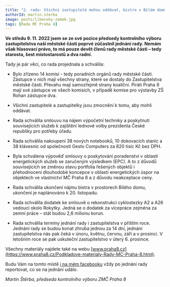 ```yaml
---
title: "2. rada: Všichni zastupitelé mohou oddávat, bistro v Bílém domě končí"
authorId: martin.sterba
image: posts/libensky-zamek.jpg
tags: [Rada MČ Praha 8]
---
```


**Ve středu 9. 11. 2022 jsem se ze své pozice předsedy kontrolního výboru zastupitelstva naší městské části poprvé zúčastnil jednání rady. Nemám však hlasovací právo, to má pouze devět členů rady městské části – tedy starosta, šest místostarostů a dva radní.**

Tady je pár věcí, co rada projednala a schválila:

- Bylo zřízeno 14 komisí - tedy poradních orgánů rady městské části. Zástupce v nich mají všechny strany, které se dostaly do Zastupitelstva městské části. Převahu mají samozřejmě strany koaliční. Piráti Praha 8 mají své zástupce ve všech komisích, v případě komise pro výstavby ZŠ Rohan zástupce dva.

- Všichni zastupitelé a zastupitelky jsou zmocněni k tomu, aby mohli oddávat.

- Rada schválila smlouvu na nájem výpočetní techniky a poskytnutí souvisejících služeb k zajištění lednové volby prezidenta České republiky pro potřeby úřadu.

- Rada schválila nakoupení 38 nových notebooků, 10 dokovacích stanic a 38 klávesnic od společnosti Gesto Computers za 820 tisíc Kč bez DPH.

- Byla schválena výpověď smlouvy o poskytování poradenství v oblasti energetických služeb se zaručeným výsledkem (EPC). A to z důvodů souvisejících se změnou stavu portfolia řešených objektů i přehodnocení dlouhodobé koncepce v oblasti energetických úspor na objektech ve vlastnictví MČ Praha 8 a z důvodu neakceptace ceny.

- Rada schválila ukončení nájmu bistra v prostorech Bílého domu, ukončení je naplánováno k 20. listopadu.

- Rada schválila dodatek ke smlouvě o rekonstrukci cyklostezky A2 a A26 vedoucí okolo Rokytky. Jedná se o dodatek za vícepráce zejména za zemní práce – stát budou 2,6 milionu korun.

- Rada schválila termíny jednání rady i zastupitelstva v příštím roce. Jednání rady se budou konat zhruba jednou za 14 dní, jednání zastupitelstva nás pak čeká v únoru, květnu, červnu, září a v prosinci. V letošním roce se pak uskuteční zastupitelstvo v úterý 6. prosince.

Všechny materiály najdete také na webu [www.praha8.cz](https://www.praha8.cz/Podkladove-materialy-Rady-MC-Praha-8.html).

Budu Vám na tomto místě [i na mém facebooku](https://fb.com/sterbamartin.praha8) vždy po jednání rady reportovat, co se na jednání událo.

*Martin Štěrba, předseda kontrolního výboru ZMČ Praha 8*

